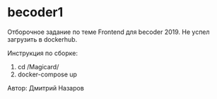 # becoder1
Отборочное задание по теме Frontend для becoder 2019.
Не успел загрузить в dockerhub.

Инструкция по сборке:
1. cd /Magicard/
2. docker-compose up

Автор: Дмитрий Назаров
